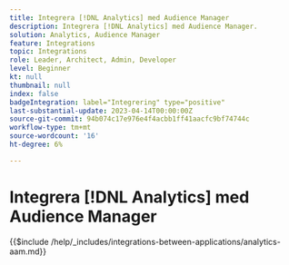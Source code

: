 ```yaml
---
title: Integrera [!DNL Analytics] med Audience Manager
description: Integrera [!DNL Analytics] med Audience Manager.
solution: Analytics, Audience Manager
feature: Integrations
topic: Integrations
role: Leader, Architect, Admin, Developer
level: Beginner
kt: null
thumbnail: null
index: false
badgeIntegration: label="Integrering" type="positive"
last-substantial-update: 2023-04-14T00:00:00Z
source-git-commit: 94b074c17e976e4f4acbb1ff41aacfc9bf74744c
workflow-type: tm+mt
source-wordcount: '16'
ht-degree: 6%

---
```



# Integrera [!DNL Analytics] med Audience Manager

{{$include /help/_includes/integrations-between-applications/analytics-aam.md}}
